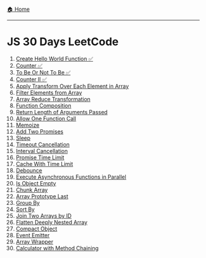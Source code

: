 [🏠 Home](../../README.md)

<hr>

<h1> JS 30 Days LeetCode</h1>

1. [Create Hello World Function ✅](./solved%20problems/1.%20Create%20Hello%20World%20Function.md)
2. [Counter ✅](./solved%20problems/2.%20Counter.md)
3. [To Be Or Not To Be ✅](./solved%20problems/3.%20To%20Be%20Or%20Not%20To%20Be.md)
4. [Counter II ✅](./solved%20problems/4.%20Counter%20II.md)
5. [Apply Transform Over Each Element in Array]()
6. [Filter Elements from Array]()
7. [Array Reduce Transformation]()
8. [Function Composition]()
9. [Return Length of Arguments Passed]()
10. [Allow One Function Call]()
11. [Memoize]()
12. [Add Two Promises]()
13. [Sleep]()
14. [Timeout Cancellation]()
15. [Interval Cancellation]()
16. [Promise Time Limit]()
17. [Cache With Time Limit]()
18. [Debounce]()
19. [Execute Asynchronous Functions in Parallel]()
20. [Is Object Empty]()
21. [Chunk Array]()
22. [Array Prototype Last]()
23. [Group By]()
24. [Sort By]()
25. [Join Two Arrays by ID]()
26. [Flatten Deeply Nested Array]()
27. [Compact Object]()
28. [Event Emitter]()
29. [Array Wrapper]()
30. [Calculator with Method Chaining]()